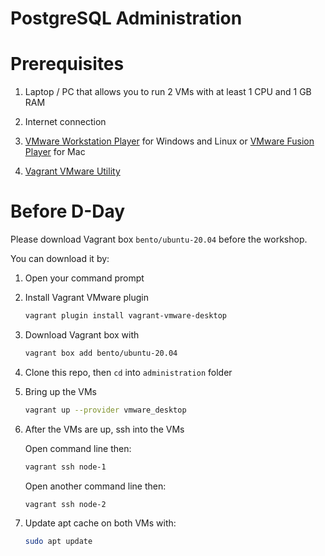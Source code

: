 PostgreSQL Administration
=========================

# Prerequisites

1. Laptop / PC that allows you to run 2 VMs with at least 1 CPU and 1 GB RAM

2. Internet connection

3. [VMware Workstation Player](https://www.vmware.com/asean/products/workstation-player/workstation-player-evaluation.html) for Windows and Linux or [VMware Fusion Player](https://customerconnect.vmware.com/web/vmware/evalcenter?p=fusion-player-personal) for Mac 

4. [Vagrant VMware Utility](https://www.vagrantup.com/docs/providers/vmware/vagrant-vmware-utility)

# Before D-Day

Please download Vagrant box `bento/ubuntu-20.04` before the workshop.

You can download it by:

1. Open your command prompt

2. Install Vagrant VMware plugin

    ``` bash
    vagrant plugin install vagrant-vmware-desktop
    ```

3. Download Vagrant box with

    ``` bash
    vagrant box add bento/ubuntu-20.04
    ```

4. Clone this repo, then `cd` into `administration` folder

5. Bring up the VMs

    ``` bash
    vagrant up --provider vmware_desktop
    ```

6. After the VMs are up, ssh into the VMs

    Open command line then:

    ``` bash
    vagrant ssh node-1
    ```

    Open another command line then:

    ``` bash
    vagrant ssh node-2
    ```

7. Update apt cache on both VMs with:

    ``` bash
    sudo apt update
    ```
